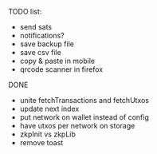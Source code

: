 TODO list:

- send sats
- notifications?
- save backup file
- save csv file
- copy & paste in mobile
- qrcode scanner in firefox

DONE

- unite fetchTransactions and fetchUtxos
- update next index
- put network on wallet instead of config
- have utxos per network on storage
- zkpInit vs zkpLib
- remove toast
